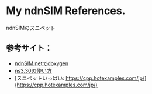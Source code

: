 # My ndnSIM References.
ndnSIMのスニペット

## 参考サイト：

- [ndnSIM.netでdoxygen](https://ndnsim.net)
- [ns3.30の使い方](https://qiita.com/dorapon2000/items/72dcc08eb3c8857f5603)
- [スニペットいっぱい: https://cpp.hotexamples.com/jp/](https://cpp.hotexamples.com/jp/)
